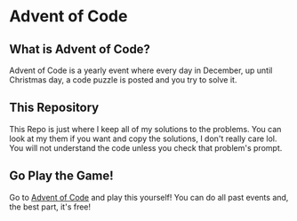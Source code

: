 # Advent of Code

## What is Advent of Code?

Advent of Code is a yearly event where every day in December, up until Christmas day, a code puzzle is posted and you try to solve it.

## This Repository

This Repo is just where I keep all of my solutions to the problems. You can look at my them if you want and copy the solutions, I don't really care lol. You will not understand the code unless you check that problem's prompt.

## Go Play the Game!

Go to [Advent of Code](https://https://adventofcode.com/) and play this yourself! You can do all past events and, the best part, it's free!
